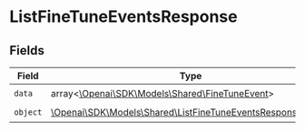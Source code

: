 # ListFineTuneEventsResponse


## Fields

| Field                                                                                                                 | Type                                                                                                                  | Required                                                                                                              | Description                                                                                                           |
| --------------------------------------------------------------------------------------------------------------------- | --------------------------------------------------------------------------------------------------------------------- | --------------------------------------------------------------------------------------------------------------------- | --------------------------------------------------------------------------------------------------------------------- |
| `data`                                                                                                                | array<[\Openai\SDK\Models\Shared\FineTuneEvent](../../Models/Shared/FineTuneEvent.md)>                                | :heavy_check_mark:                                                                                                    | N/A                                                                                                                   |
| `object`                                                                                                              | [\Openai\SDK\Models\Shared\ListFineTuneEventsResponseObject](../../Models/Shared/ListFineTuneEventsResponseObject.md) | :heavy_check_mark:                                                                                                    | N/A                                                                                                                   |